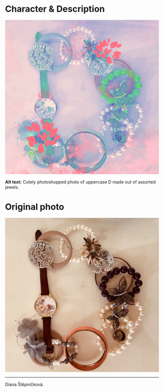 # Character & Description

![Cutely photoshopped photo of uppercase D made out of assorted jewls.](img/letter-d.jpg)

**Alt text:** Cutely photoshopped photo of uppercase D made out of assorted jewels.




# Original photo

![Photo of uppercase D made out of assorted jewels.](img/original.jpg)

- - -

Diana Štěpničková. 
